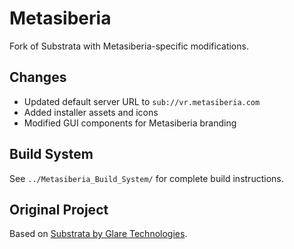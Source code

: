 # Metasiberia

Fork of Substrata with Metasiberia-specific modifications.

## Changes

- Updated default server URL to `sub://vr.metasiberia.com`
- Added installer assets and icons
- Modified GUI components for Metasiberia branding

## Build System

See `../Metasiberia_Build_System/` for complete build instructions.

## Original Project

Based on [Substrata by Glare Technologies](https://github.com/glaretechnologies/substrata).
